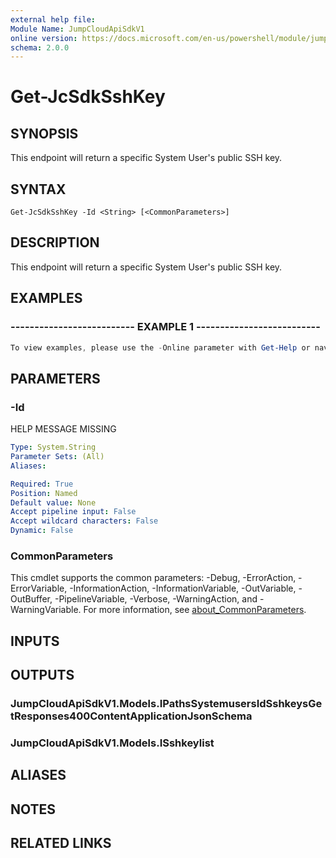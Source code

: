 ```yaml
---
external help file:
Module Name: JumpCloudApiSdkV1
online version: https://docs.microsoft.com/en-us/powershell/module/jumpcloudapisdkv1/get-jcsdksshkey
schema: 2.0.0
---
```


# Get-JcSdkSshKey

## SYNOPSIS
This endpoint will return a specific System User's public SSH key.

## SYNTAX

```
Get-JcSdkSshKey -Id <String> [<CommonParameters>]
```

## DESCRIPTION
This endpoint will return a specific System User's public SSH key.

## EXAMPLES

### -------------------------- EXAMPLE 1 --------------------------
```powershell
To view examples, please use the -Online parameter with Get-Help or navigate to: https://docs.microsoft.com/en-us/powershell/module/jumpcloudapisdkv1/get-jcsdksshkey
```



## PARAMETERS

### -Id
HELP MESSAGE MISSING

```yaml
Type: System.String
Parameter Sets: (All)
Aliases:

Required: True
Position: Named
Default value: None
Accept pipeline input: False
Accept wildcard characters: False
Dynamic: False
```

### CommonParameters
This cmdlet supports the common parameters: -Debug, -ErrorAction, -ErrorVariable, -InformationAction, -InformationVariable, -OutVariable, -OutBuffer, -PipelineVariable, -Verbose, -WarningAction, and -WarningVariable. For more information, see [about_CommonParameters](http://go.microsoft.com/fwlink/?LinkID=113216).

## INPUTS

## OUTPUTS

### JumpCloudApiSdkV1.Models.IPathsSystemusersIdSshkeysGetResponses400ContentApplicationJsonSchema

### JumpCloudApiSdkV1.Models.ISshkeylist

## ALIASES

## NOTES

## RELATED LINKS

